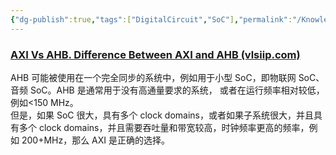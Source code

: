 ```yaml
---
{"dg-publish":true,"tags":["DigitalCircuit","SoC"],"permalink":"/Knowledge point/SoC Design/Bus/AXI vs. AHB/","dgPassFrontmatter":true}
---
```


### [AXI Vs AHB. Difference Between AXI and AHB (vlsiip.com)](http://www.vlsiip.com/amba/axi_vs_ahb.html)
AHB 可能被使用在一个完全同步的系统中，例如用于小型 SoC，即物联网 SoC、音频 SoC。AHB 是通常用于没有高通量要求的系统， 或者在运行频率相对较低，例如<150 MHz。  
但是，如果 SoC 很大，具有多个 clock domains，或者如果子系统很大，并且具有多个 clock domains，并且需要吞吐量和带宽较高，时钟频率更高的频率，例如 200+MHz，那么 AXI 是正确的选择。